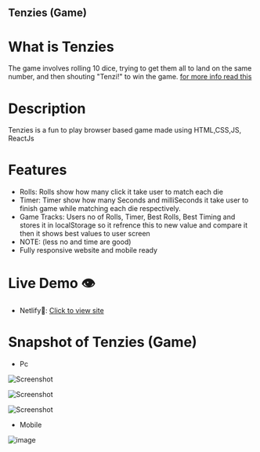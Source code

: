 ## Tenzies (Game)

# What is Tenzies

The game involves rolling 10 dice, trying to get them all to land on the same number, and then shouting "Tenzi!" to win the game. [for more info read this](https://boardgamegeek.com/boardgame/113819/tenzi#:~:text=Every%20player%20gets%2010%20dice,Tenzi!%22%20is%20the%20winner.)

# Description

Tenzies is a fun to play browser based game made using HTML,CSS,JS, ReactJs

# Features

- Rolls: Rolls show how many click it take user to match each die
- Timer: Timer show how many Seconds and milliSeconds it take user to finish game while matching each die respectively.
- Game Tracks: Users no of Rolls, Timer, Best Rolls, Best Timing and stores it in localStorage so it refrence this to new value and compare it then it shows best values to user screen
- NOTE: (less no and time are good)
- Fully responsive website and mobile ready

# Live Demo 👁️

- Netlify🔗: [Click to view site](https://tenzis-game-rahulporel.netlify.app/)

# Snapshot of Tenzies (Game)

- Pc
  
![Screenshot](https://github.com/RahulPorel/Tenzies-Game/assets/98636266/e028e2d6-58a5-428a-86d7-4756b6316155)

![Screenshot](https://github.com/RahulPorel/Tenzies-Game/assets/98636266/ce0f6842-d81b-4851-8885-fbe3e81b7d35)

![Screenshot](https://github.com/RahulPorel/Tenzies-Game/assets/98636266/65632524-6703-4e9d-a7a1-68027583f36d)

- Mobile
  
![image](https://github.com/RahulPorel/Tic_Tac_Toe/assets/98636266/79e6b32f-3f8c-4836-8240-17227c083ed3)
